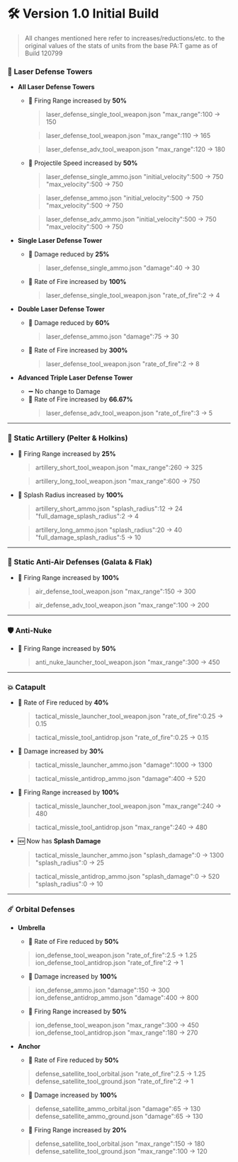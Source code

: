 # 🛠️ Version 1.0 Initial Build

> All changes mentioned here refer to increases/reductions/etc. to the original values of the stats of units from the base PA:T game as of Build 120799

### 🔫 Laser Defense Towers
- **All Laser Defense Towers**
  - 🔼 Firing Range increased by **50%**
    > laser_defense_single_tool_weapon.json "max_range":100 → 150

	> laser_defense_tool_weapon.json "max_range":110 → 165

	> laser_defense_adv_tool_weapon.json "max_range":120 → 180
  - 🔼 Projectile Speed increased by **50%**
    > laser_defense_single_ammo.json 
	> "initial_velocity":500 → 750
	> "max_velocity":500 → 750

	> laser_defense_ammo.json
	> "initial_velocity":500 → 750
	> "max_velocity":500 → 750

	> laser_defense_adv_ammo.json
	> "initial_velocity":500 → 750
	> "max_velocity":500 → 750

- **Single Laser Defense Tower**
  - 🔽 Damage reduced by **25%**
    > laser_defense_single_ammo.json "damage":40 → 30
  - 🔼 Rate of Fire increased by **100%**
    > laser_defense_single_tool_weapon.json "rate_of_fire":2 → 4

- **Double Laser Defense Tower**
  - 🔽 Damage reduced by **60%**
    > laser_defense_ammo.json "damage":75 → 30
  - 🔼 Rate of Fire increased by **300%**
    > laser_defense_tool_weapon.json "rate_of_fire":2 → 8

- **Advanced Triple Laser Defense Tower**
  - ➖ No change to Damage
  - 🔼 Rate of Fire increased by **66.67%**
    > laser_defense_adv_tool_weapon.json "rate_of_fire":3 → 5

---

### 🧨 Static Artillery (Pelter & Holkins)
- 🔼 Firing Range increased by **25%**
  > artillery_short_tool_weapon.json "max_range":260 → 325

  > artillery_long_tool_weapon.json "max_range":600 → 750
- 🔼 Splash Radius increased by **100%**
  > artillery_short_ammo.json 
  > "splash_radius":12 → 24
  > "full_damage_splash_radius":2 → 4

  > artillery_long_ammo.json 
  > "splash_radius":20 → 40
  > "full_damage_splash_radius":5 → 10

---

### 🎯 Static Anti-Air Defenses (Galata & Flak)
- 🔼 Firing Range increased by **100%**
  > air_defense_tool_weapon.json "max_range":150 → 300
  
  > air_defense_adv_tool_weapon.json "max_range":100 → 200

---

### 🛡️ Anti-Nuke
- 🔼 Firing Range increased by **50%**
  > anti_nuke_launcher_tool_weapon.json "max_range":300 → 450

---

### 💥 Catapult
- 🔽 Rate of Fire reduced by **40%**
  > tactical_missle_launcher_tool_weapon.json "rate_of_fire":0.25 → 0.15

  > tactical_missle_tool_antidrop.json "rate_of_fire":0.25 → 0.15
- 🔼 Damage increased by **30%**
  > tactical_missle_launcher_ammo.json "damage":1000 → 1300

  > tactical_missle_antidrop_ammo.json "damage":400 → 520
- 🔼 Firing Range increased by **100%**
  > tactical_missle_launcher_tool_weapon.json "max_range":240 → 480
  
  > tactical_missle_tool_antidrop.json "max_range":240 → 480
- 🆕 Now has **Splash Damage**
  > tactical_missle_launcher_ammo.json 
  > "splash_damage":0 → 1300
  > "splash_radius":0 → 25

  > tactical_missle_antidrop_ammo.json
  > "splash_damage":0 → 520
  > "splash_radius":0 → 10

---

### ☄️ Orbital Defenses

- **Umbrella**
  - 🔽 Rate of Fire reduced by **50%**
  > ion_defense_tool_weapon.json "rate_of_fire":2.5 → 1.25
  > ion_defense_tool_antidrop.json "rate_of_fire":2 → 1
  - 🔼 Damage increased by **100%**
  > ion_defense_ammo.json "damage":150 → 300
  > ion_defense_antidrop_ammo.json "damage":400 → 800
  - 🔼 Firing Range increased by **50%**
  > ion_defense_tool_weapon.json "max_range":300 → 450
  > ion_defense_tool_antidrop.json "max_range":180 → 270

- **Anchor**
  - 🔽 Rate of Fire reduced by **50%**
  > defense_satellite_tool_orbital.json "rate_of_fire":2.5 → 1.25
  > defense_satellite_tool_ground.json "rate_of_fire":2 → 1
  - 🔼 Damage increased by **100%**
  > defense_satellite_ammo_orbital.json "damage":65 → 130
  > defense_satellite_ammo_ground.json "damage":65 → 130
  - 🔼 Firing Range increased by **20%**
  > defense_satellite_tool_orbital.json "max_range":150 → 180
  > defense_satellite_tool_ground.json "max_range":100 → 120